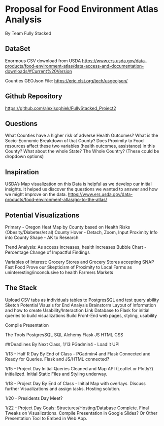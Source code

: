 # Proposal for Food Environment Atlas Analysis
By Team Fully Stacked

## DataSet
Enormous CSV download from USDA
https://www.ers.usda.gov/data-products/food-environment-atlas/data-access-and-documentation-downloads/#Current%20Version

Counties GEOJson File:
https://eric.clst.org/tech/usgeojson/

## Github Repository
https://github.com/alexisophiek/FullyStacked_Project2


##  Questions
What Counties have a higher risk of adverse Health Outcomes?
What is the Socio-Economic Breakdown of that County?
Does Proximity to Food resources affect these two variables (health outcomes, assistance) in this County?  What about the whole State? The Whole Country? (These could be dropdown options)

## Inspiration
USDA’s Map visualization on this Data is helpful as we develop our initial insights.  It helped us discover the questions we wanted to answer and how we might improve on the data.
https://www.ers.usda.gov/data-products/food-environment-atlas/go-to-the-atlas/

## Potential Visualizations
Primary - Oregon Heat Map by County based on Health Risks (Obesity/Diabetes/et al)
County Hover - Detach, Zoom, Input Proximity Info into County Shape - AK to Research

Trend Analysis: As access increases, health increases
Bubble Chart - Percentage Change of Impactful Findings

Variables of Interest:
Grocery Stores and Grocery Stores accepting SNAP
Fast Food
Prove our Skepticism of Proximity to Local Farms as uninteresting/inconclusive to health
Farmers Markets

## The Stack
Upload CSV tabs as individuals tables to PostgresSQL and test query ability
Sketch Potential Visuals for End Analysis
Brainstorm Layout of Information and how to create Usability/Interaction
Link Database to Flask for initial queries to build visualizations
Build Front-End web pages, styling, usability

Compile Presentation

The Tools
PostgresSQL
SQL Alchemy
Flask
JS
HTML
CSS

##Deadlines
By Next Class, 1/13
PGadmin4 - Load it UP!

1/13 - Half R Day 
By End of Class - PGadmin4 and Flask Connected and Ready for Queries.  Flask and JS/HTML connected?

1/15 - Project Day
Initial Queries Cleaned and Map API (Leaflet or Plotly?) initialized.
Initial Static Files and Styling underway.


1/18 - Project Day
By End of Class - Initial Map with overlays.  Discuss further Visualizations and assign tasks. 
Hosting solution.

1/20 - Presidents Day
Meet?

1/22 - Project Day
Goals: Structures/Hosting/Database Complete. Final Tweaks on Visualizations. Compile Presentation in Google Slides? Or Other Presentation Tool to Embed in Web App.



